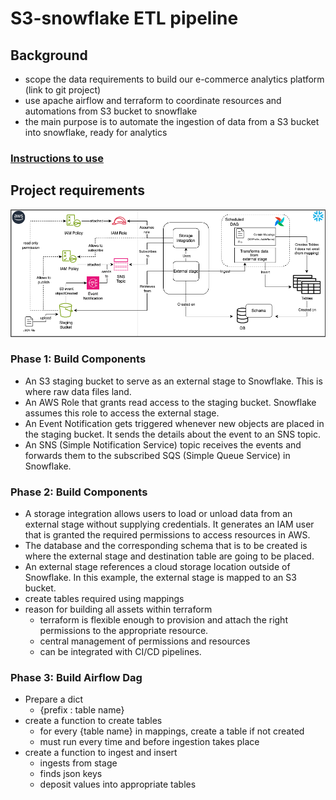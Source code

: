 # S3-snowflake ETL pipeline

## Background

- scope the data requirements to build our e-commerce analytics platform (link to git project)
- use apache airflow and terraform to coordinate resources and automations from S3 bucket to snowflake
- the main purpose is to automate the ingestion of data from a S3 bucket into snowflake, ready for analytics

### [Instructions to use](/assets/instructions.md)

## Project requirements

![Archticture](/assets/snowpipeArchi.png)

### Phase 1: Build Components

- An S3 staging bucket to serve as an external stage to Snowflake. This is where raw data files land.
- An AWS Role that grants read access to the staging bucket. Snowflake assumes this role to access the external stage.
- An Event Notification gets triggered whenever new objects are placed in the staging bucket. It sends the details about the event to an SNS topic.
- An SNS (Simple Notification Service) topic receives the events and forwards them to the subscribed SQS (Simple Queue Service) in Snowflake.

### Phase 2: Build Components

- A storage integration allows users to load or unload data from an external stage without supplying credentials. It generates an IAM user that is granted the required permissions to access resources in AWS.
- The database and the corresponding schema that is to be created is where the external stage and destination table are going to be placed.
- An external stage references a cloud storage location outside of Snowflake. In this example, the external stage is mapped to an S3 bucket.
- create tables required using mappings
- reason for building all assets within terraform 
  - terraform is flexible enough to provision and attach the right permissions to the appropriate resource.
  - central management of permissions and resources
  - can be integrated with CI/CD pipelines.

### Phase 3: Build Airflow Dag
- Prepare a dict 
  - {prefix : table name}
- create a function to create tables
  - for every {table name} in mappings, create a table if not created
  - must run every time and before ingestion takes place
- create a function to ingest and insert 
  - ingests from stage 
  - finds json keys
  - deposit values into appropriate tables